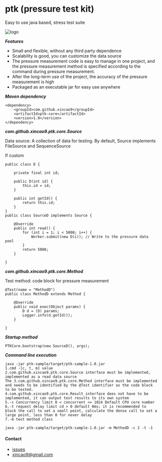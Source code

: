 # ptk (pressure test kit)
Easy to use java based, stress test suite

![logo](https://github.com/xincao9/ptk/blob/master/logo.png)

**_Features_**

* Small and flexible, without any third party dependence
* Scalability is good, you can customize the data source
* The pressure measurement code is easy to manage in one project, and the pressure measurement method is specified according to the command during pressure measurement.
* After the long-term use of the project, the accuracy of the pressure measurement is high
* Packaged as an executable jar for easy use anywhere

**_Maven dependency_**

```
<dependency>
    <groupId>com.github.xincao9</groupId>
    <artifactId>ptk-core</artifactId>
    <version>1.0</version>
</dependency>
```
**_com.github.xincao9.ptk.core.Source_**

Data source: A collection of data for testing. By default, Source implements FileSource and SequenceSource

If custom

```
public class D {

    private final int id;

    public D(int id) {
        this.id = id;
    }

    public int getId() {
        return this.id;
    }
}
public class SourceD implements Source {

    @Override
    public int read() {
        for (int i = 1; i < 5000; i++) {
            Worker.submit(new D(i)); // Write to the pressure data pool
        }
        return 5000;
    }

}
```

**_com.github.xincao9.ptk.core.Method_**

Test method: code block for pressure measurement

```
@Test(name = "MethodD")
public class MethodD extends Method {

    @Override
    public void exec(Object params) {
        D d = (D) params;
        Logger.info(d.getId());
    }

}
```

**_Startup method_**

```
PTKCore.bootstrap(new SourceD(), args);
```

**_Command line execution_**

```
java -jar ptk-sample/target/ptk-sample-1.0.jar
1.cmd -[c, t, m] value
2.com.github.xincao9.ptk.core.Source interface must be implemented, implemented as a read data source
The 3.com.github.xincao9.ptk.core.Method interface must be implemented and needs to be identified by the @Test identifier as the code block to be tested.
4.com.github.xincao9.ptk.core.Result interface does not have to be implemented, it can output test results to its own system
5.-c Concurrency limit 0 < concurrent <= 1024 Default CPU core number
6.-t request delay limit cd > 0 default 0ms; it is recommended to block the call to set a small point, calculate the dense call to set a large point, less than 0 for never delay
7.-m test method class

java -jar ptk-sample/target/ptk-sample-1.0.jar -m MethodD -c 2 -t -1
```


#### Contact

* [issues](https://github.com/xincao9/ptk/issues)
* xincao9@gmail.com
